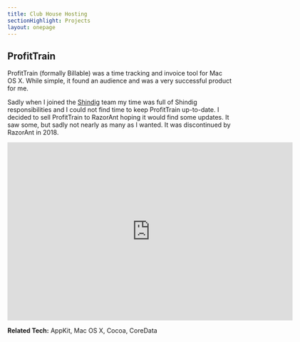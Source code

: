 ```yaml
---
title: Club House Hosting
sectionHighlight: Projects
layout: onepage
---
```


## ProfitTrain

ProfitTrain (formally Billable) was a time tracking and invoice tool for Mac OS X. While simple, it found an audience and was a very successful product for me. 

Sadly when I joined the [Shindig](/projects/shindig/) team my time was full of Shindig responsibilities and I could not find time to keep ProfitTrain up-to-date. I decided to sell ProfitTrain to RazorAnt hoping it would find some updates. It saw some, but sadly not nearly as many as I wanted. It was discontinued by RazorAnt in 2018.

<iframe src="https://player.vimeo.com/video/9553439" width="640" height="400" frameborder="0" allow="autoplay; fullscreen" allowfullscreen></iframe>

**Related Tech:** AppKit, Mac OS X, Cocoa, CoreData
